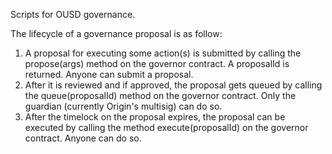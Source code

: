 Scripts for OUSD governance.

The lifecycle of a governance proposal is as follow:
  1. A proposal for executing some action(s) is submitted by calling the propose(args) method on the governor contract. A proposalId is returned. Anyone can submit a proposal.
  1. After it is reviewed and if approved, the proposal gets queued by calling the queue(proposalId) method on the governor contract. Only the guardian (currently Origin's multisig) can do so.
  1. After the timelock on the proposal expires, the proposal can be executed by calling the method execute(proposalId) on the governor contract. Anyone can do so.
  